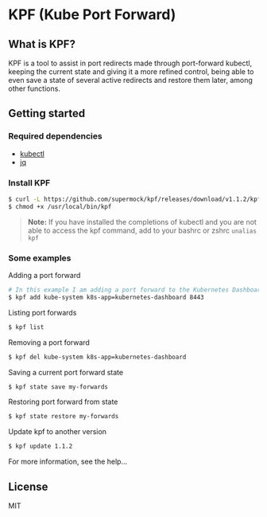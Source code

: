 # KPF (Kube Port Forward)

## What is KPF?

KPF is a tool to assist in port redirects made through port-forward kubectl, keeping the current state and giving it a more refined control, being able to even save a state of several active redirects and restore them later, among other functions.

## Getting started

### Required dependencies

- [kubectl](https://kubernetes.io/docs/tasks/tools/install-kubectl/)
- [jq](https://stedolan.github.io/jq/)

### Install KPF

```sh
$ curl -L https://github.com/supermock/kpf/releases/download/v1.1.2/kpf -o /usr/local/bin/kpf
$ chmod +x /usr/local/bin/kpf
```

> **Note:** If you have installed the completions of kubectl and you are not able to access the kpf command, add to your bashrc or zshrc `unalias kpf`

### Some examples

Adding a port forward

```sh
# In this example I am adding a port forward to the Kubernetes Dashboard
$ kpf add kube-system k8s-app=kubernetes-dashboard 8443
```

Listing port forwards

```sh
$ kpf list
```

Removing a port forward

```sh
$ kpf del kube-system k8s-app=kubernetes-dashboard
```

Saving a current port forward state

```sh
$ kpf state save my-forwards
```

Restoring port forward from state

```sh
$ kpf state restore my-forwards
```

Update kpf to another version

```sh
$ kpf update 1.1.2
```

For more information, see the help...

## License

MIT

